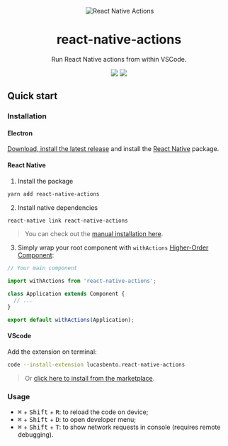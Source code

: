 <p align="center">
  <img alt="React Native Actions" title="React Native Actions" src="https://cdn.rawgit.com/lucasbento/react-native-actions/master/common/media/logo.png" />
</p>

<h1 align="center">react-native-actions</h1>
<p align="center">
  Run React Native actions from within VSCode.
</p>

<p align="center">
 <a href="https://github.com/lucasbento/react-native-actions/issues"><img src="https://img.shields.io/badge/contributions-welcome-brightgreen.svg?style=flat"></a>
 <a href="https://saythanks.io/to/lucasbento"><img src="https://img.shields.io/badge/say-thanks-ff69b4.svg"></a>
</p>

## Quick start

### Installation

#### Electron

[Download, install the latest release][latest-release] and install the [React Native][react-native] package.

#### React Native

1. Install the package
```bash
yarn add react-native-actions
```

2. Install native dependencies
```bash
react-native link react-native-actions
```

> You can check out the [manual installation here][react-native-installation].

3. Simply wrap your root component with `withActions` [Higher-Order Component][hoc]:
```jsx
// Your main component

import withActions from 'react-native-actions';

class Application extends Component {
  // ...
}

export default withActions(Application); 
```

#### VScode

Add the extension on terminal:
```bash
code --install-extension lucasbento.react-native-actions
```
> Or [click here to install from the marketplace][vscode-marketplace].

### Usage

- <kbd>⌘</kbd> + <kbd>Shift</kbd> + <kbd>R</kbd>: to reload the code on device;
- <kbd>⌘</kbd> + <kbd>Shift</kbd> + <kbd>D</kbd>: to open developer menu;
- <kbd>⌘</kbd> + <kbd>Shift</kbd> + <kbd>T</kbd>: to show network requests in console (requires remote debugging).

[latest-release]: https://github.com/lucasbento/react-native-actions/releases/latest
[react-native]: #react-native
[react-native-installation]: https://github.com/lucasbento/react-native-actions/blob/master/packages/react-native-actions/README.md#manual-installation
[hoc]: https://reactjs.org/docs/higher-order-components.html
[vscode-marketplace]: https://marketplace.visualstudio.com/items?itemName=lucasbento.react-native-actions